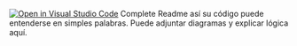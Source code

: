 [![Open in Visual Studio Code](https://classroom.github.com/assets/open-in-vscode-2e0aaae1b6195c2367325f4f02e2d04e9abb55f0b24a779b69b11b9e10269abc.svg)](https://classroom.github.com/online_ide?assignment_repo_id=15563088&assignment_repo_type=AssignmentRepo)
Complete Readme así su código puede entenderse en simples palabras. Puede adjuntar diagramas y explicar lógica aquí. 
